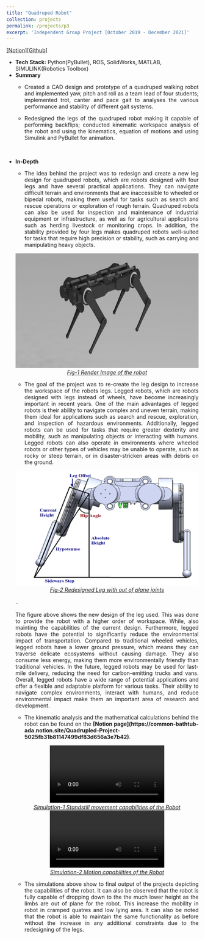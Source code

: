 ```yaml
---
title: "Quadruped Robot"
collection: projects
permalink: /projects/p3
excerpt: 'Independent Group Project [October 2019 - December 2021]'
---
```

[[Notion]](https://common-bathtub-ada.notion.site/Quadrupled-Project-5025fb31b81147499df83d656a3e7b42)[[Github]](https://github.com/FanFeast/Quadruped_Robot)

* <b>Tech Stack:</b> Python(PyBullet), ROS, SolidWorks, MATLAB, SIMULINK(Robotics Toolbox)
* <b> Summary </b>
    -  <p style="text-align: justify;">Created a CAD design and prototype of a quadruped walking robot and implemented yaw, pitch and roll as a team lead of four students; implemented trot, canter and pace gait to analyses the various performance and stability of different gait systems.</p>
    -  <p style="text-align: justify;">Redesigned the legs of the quadruped robot making it capable of performing backflips; conducted kinematic workspace analysis of the robot and using the kinematics, equation of motions and using Simulink and PyBullet for animation.</p>
<br>

* <b>In-Depth</b>
    -  <p style="text-align: justify;">The idea behind the project was to redesign and create a new leg design for quadruped robots, which are robots designed with four legs and have several practical applications. They can navigate difficult terrain and environments that are inaccessible to wheeled or bipedal robots, making them useful for tasks such as search and rescue operations or exploration of rough terrain. Quadruped robots can also be used for inspection and maintenance of industrial equipment or infrastructure, as well as for agricultural applications such as herding livestock or monitoring crops. In addition, the stability provided by four legs makes quadruped robots well-suited for tasks that require high precision or stability, such as carrying and manipulating heavy objects.</p>

  <div style="text-align:center">
    <img src="/images/Quad_project_render_1.png" alt="Robot_Render" style="width:700px;height:300px;">
  </div>
  <figcaption style="text-align: center;"><u><em>Fig-1 Render Image of the robot</em></u></figcaption>
  
    - <p style="text-align: justify;">The goal of the project was to re-create the leg design to increase the workspace of the robots legs. Legged robots, which are robots designed with legs instead of wheels, have become increasingly important in recent years. One of the main advantages of legged robots is their ability to navigate complex and uneven terrain, making them ideal for applications such as search and rescue, exploration, and inspection of hazardous environments. Additionally, legged robots can be used for tasks that require greater dexterity and mobility, such as manipulating objects or interacting with humans. Legged robots can also operate in environments where wheeled robots or other types of vehicles may be unable to operate, such as rocky or steep terrain, or in disaster-stricken areas with debris on the ground.</p>
    
    <div style="text-align:center">
    <img src="/images/Quad_project_Leg_Redesign.png" alt="Robot_Render" style="width:550px;height:300px;">
    </div>
    <figcaption style="text-align: center;"><u><em>Fig-2 Redesigned Leg with out of plane joints</em></u></figcaption>
    <br>
    - <p style="text-align: justify;">The figure above shows the new design of the leg used. This was done to provide the robot with a higher order of workspace. While, also mainting the capabilities of the current design. Furthermore, legged robots have the potential to significantly reduce the environmental impact of transportation. Compared to traditional wheeled vehicles, legged robots have a lower ground pressure, which means they can traverse delicate ecosystems without causing damage. They also consume less energy, making them more environmentally friendly than traditional vehicles. In the future, legged robots may be used for last-mile delivery, reducing the need for carbon-emitting trucks and vans. Overall, legged robots have a wide range of potential applications and offer a flexible and adaptable platform for various tasks. Their ability to navigate complex environments, interact with humans, and reduce environmental impact make them an important area of research and development.
    
    -  <p style="text-align: justify;">The kinematic analysis and the mathematical calculations behind the robot can be found on the <b>[Notion page](https://common-bathtub-ada.notion.site/Quadrupled-Project-5025fb31b81147499df83d656a3e7b42)</b>.</p>

    <div style="text-align:center">
    <video src="/images/Quad_project_simulation_1.mp4" controls="controls" style="max-width: 750px;"></video>
    </div>
    <figcaption style="text-align: center;"><u><em>Simulation-1 Standstill movement capabilities of the Robot</em></u></figcaption>

    <div style="text-align:center">
    <video src="/images/Quad_project_simulation_2.mp4" controls="controls" style="max-width: 750px;"></video>
    </div>
    <figcaption style="text-align: center;"><u><em>Simulation-2 Motion capabilities of the Robot</em></u></figcaption>

    - <p style="text-align: justify;">The simulations above show to final output of the projects depicting the capabilities of the robot. It can also be observed that the robot is fully capable of dropping down to the the much lower height as the limbs are out of plane for the robot. This increase the mobility in robot in cramped quatres and low lying ares. It can also be noted that the robot is able to maintain the same functionality as before without the increase in any additional constraints due to the redesigning of the legs. </p>

    